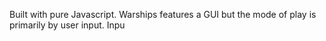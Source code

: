 Built with pure Javascript. Warships features a GUI but the mode of play is primarily by user input.
Inpu
